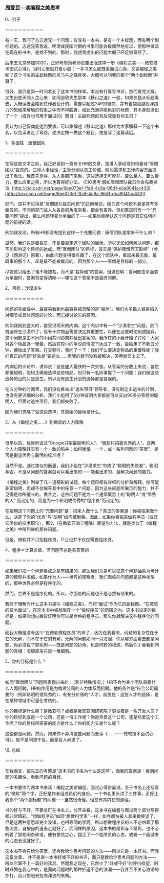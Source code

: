 ### 周爱民—读编程之美思考

0、引子

＝＝＝＝＝＝＝＝＝

有一天，我问了方志远兄一个问题：有没有一本书，是有一个主标题，而有两个副标题的。志远兄答我说，明清或民国时期的书里可能会极偶然地有过，但那种做法在现在的书中，是找不到的。那时，我想我提出的问题大概已经足够奇怪了。

后来去北京参加SD2C，正好听周筠老师说要出版这样一册《编程之美——微软技术面试心得》，当时心里就打着小鼓：一本书怎么能既讲面试心得，又讲编程之美呢？这个书名的主副标题的风马牛之怪异状，大概可以同我的那个“两个副标题”并肩了。

很好，我仍是第一时间拿到了这本书的样章。本没有打算写书评，然而看完大概，又生出悲天悯人之心来：如同邹欣先生那本《移山之道》一般，如果仅是从标题看去，大概读者会陷死在作者设计的、需要以超过249的智商、并有着袋鼠腿般弹跳力的思维来解局的假象之中而不得脱身。如此充满异能色彩的标题，其本身就提出了一个（或许也可用于面试的）题目：主副标题的背后究竟有何玄机？

我认为自己智商能达到要求，可以象解述《移山之道》那样为大家解释一下这个书名，以免读者走了弯路。遂决定做一做这个题目，由是写了这篇读后。

1、多面性：唐僧团队

＝＝＝＝＝＝＝＝＝

在写这些文字之前，我正好读到一篇有关HR的文章，是讲人事经理如何看待“唐僧团队”裁员的。三种人事经理／主管分别从员工价值、阶段需求和工作内容方面提出了看法。我首先觉得，从人事部门来看，这些选择无可厚非。要么量人，要么量力，要么应事之需，所以也算得好办法。 (CIO思考:假如唐僧团队裁员你会先裁掉谁,  [http://cio.csdn.net/page/6ee073ef-1fa8-4c8a-96d1-eba9041ac433](http://cio.csdn.net/page/6ee073ef-1fa8-4c8a-96d1-eba9041ac433))

然而，这并不见得是“唐僧团队裁员问题”的正确解法。因为这个问题本身是具有多面性的，不同的部门或人从各自的角度来看，都会有差异。但如果这时有一个“充要问题”提出，那么问题转变为单面的了——如果你能确认这个问题是其它任何问题的前提的话。

例如我发现，所有HR都没有提到这样一个充要问题：唐僧团队是拿来干什么的？

显然，我们只是要裁员，不是要否定这个团队的目标。所以无论如何解决问题，都不能影响这个目标的达成。而“唐僧团队”的目标，其实是“保护唐僧西天取经”（参见《西游记》原著）。由此问题变得很有趣了，在这个团队中，看起来最无能、最碍事的那个人，却是最不能被裁员的。因为那个人——唐僧是目标的一部分。

尽管这只给出了谁不能被裁，而不是“裁掉谁”的答案，但这说明：当问题由多面变为单面时，答案将变得清晰——哪怕这个答案不是最终的解。

2、目标：沙漠求生

＝＝＝＝＝＝＝＝＝

问题的多面性中，最容易看到也最容易被忽略的是“目标”。我们大多数人容易陷入对细节或具体问题的讨论，而忘掉讨论它的原因。

例如我刚到盛大时，接受过两天的内训。这个内训中有一个“沙漠求生”问题，说飞机迫降在沙漠中了，现有十件物品需要决定其重要性，以便在必要时使用或抛弃。这个问题是由不同的小组共同协商并给出答案的。我所在的小组开始了讨论：大家对各个物品逐一衡量，然后在较小的争议的情况下达成了一致，最后用了不到五分钟，便给出了答案。在交卷时，我问了一下：我们干么要决定物品的重要性呢？我们真正的问题“好象是”要逃生……但我的疑问没有被解决，答卷就交上去了。

内训后的评论中，讲师说：这是盛大最快的一次交卷。从答案的分数上来说，各位都很聪明，能较正确地选择这些物品。但只有一名同事提了一个问题：我们做这些选择的目的只是逃生，所以没有逃生计划的选择都是错误的。

在五分钟的时间里，我们没有推举出“逃生项目”领导者，没有制定出逃生的计划，也没有更详细的分析。我们小组用了5分钟证明大家都是可以交出90多分答卷的聪明人，但面对逃生项目，我们都失败了。

因为我们忽略了做这些选择，其原始的目标是什么。

3、从《编程之美……》到微软的人力策略

＝＝＝＝＝＝＝＝＝

很早以前，我就听说过“Google只招最聪明的人”、“微软只招最优秀的人”。这两个人力策略其实有一个一致的陷井：如何衡量。一个、或一系列问题的“答案”，是否是衡量优秀与聪明的标准呢？

当然不是。通过类似的衡量，我们小组在“沙漠求生”中成了“聪明的失败者”。聪明与否，不是从问题的答案就可以看出来的——能看出来的，是解决问题的能力。

《编程之美》列举了几十道精彩的试题，每个题目都有详细的分析和解释。你可能非常聪明，但却不会解答其中的任意一个问题。因为这些问题所展示的能力，并不见得是你所擅长的。换言之，这些问题不是为一个通常概念上的“聪明人”或“优秀的人” 而设定的，而是为一个职明或优秀的“程序员”而设定的。

在招聘这个问题上的“充要问题”是：招来人做什么？真正的答案是：你被招来做什么，决定了你的“优秀”与“聪明”如何被衡量。因此，如果你被招来做程序员（或其它类似的技术职位），那么（在微软亚洲工程院）衡量你方法，就是类似于《编程之美》中所列举的那些问题。

但是，微软并不只招程序员，IT业也并不仅仅需要程序员。

4、程序＝计算求值，但问题不总是有答案的

＝＝＝＝＝＝＝＝＝

如果我们把一个问题看成总是有结果的，那么我们总是可以把这个问题抽象为可计算的模型并求值。如果作为人——世界的观察者，我们面临的问题都是这种类型的，那种世界必然是程序化的。

然而，世界不是程序化的。所以，你面临的问题也不是必然有结果的。

我终于理解为什么这本书是叫《编程之美》，而将“面试”作为它的副标题。“在微软的技术面试”，在这本书中被局限在一个“做程序员”的范围之内。这本书设定的目标是：如果你想向微软证明你可以是合格的程序员，那么你就解决这些程序化的问题。

而我大概是没有这个“在微软做程序员”的命了，因为在我看来，问题的复杂性在于它的无解，而不在于它的有解。无解的问题如同一只海胆，你从哪方面看去都是问题，你必须拔了那些刺——既是问题的边角，也是问题的根源，然后你才会看到问题的真相：海胆原来只是一堆细胞。

5、你的目标是什么？

＝＝＝＝＝＝＝＝＝

如同“唐僧团队”问题所表现出来的：（若非特殊情况，）HR不会为某个团队需要什么人而招聘，HR的作用是为构建公司的人力体系而招聘。他的条件是“符合公司需要的（例如聪明的或优秀的）、有充分价值的”人才。前提是：这些人才的选择，是在某种领域中可量化考核的。

你的目标是什么呢？是微软吗？或者是微软亚洲研究院？更或者是一名开发人员？你的目标到底是一个公司，还是一份工作呢？你是热爱这个公司，还是热爱这个工作呢？你的目标所需要的能力是什么？你的能力又是什么呢？

这些都是问题。然而，如果你不弄清这些问题而去读《……——微软技术面试心得》，就不是问道于盲，而是盲人问道了。

\6. 总结

＝＝＝＝＝＝＝＝＝

在我而言，邹先生的考题是“这本书的书名为什么是这样”，而我的答案是：看到问题的多面性，看到问题的目标。

一本书要作为两本书来读：编程之美讲编程，面试心得讲面试。至于书名上还写着的“微软”两个字，正好是作者组成员们的身份。一个书名里头讲了三件事，正好比我那个“两个副标题”的问题——虽然很奇怪，但总有其内在的道理。

书的好与不好，不要总盯在书名上。分开来看，这本书在编程与面试两个部分写得都非常精彩。“想做程序员”如同“想做科学家”一样，如今都快被人拿来做笑谈了，但是这两种意愿却完全没错，也相等同的崇高。所以想做程序员的人不必怕着了那些流言，自按自的道去走就好了。而同样的原因，这本书的精彩与不精彩，也不必听着了那些闲杂碎语，便有畏怯之心，摆正了一个程序员的心态，或者一个面试者的心态去读就好了。

这本书不会只给你答案，还会教给你思考问题的方法——所以它是一本好书。而我这篇文章， 并不是讲一本书好或不好的书评，而只是教给你思考问题的方法——所以它算不上一篇好的读后。然而我之现在，已然少了“好或不好”的评价欲望，时时升腾在我心中的，是面向问题时的那种折返不息的浪潮——我甚至不关心浪潮的扑打，而只把眼光投向洋流的来向。